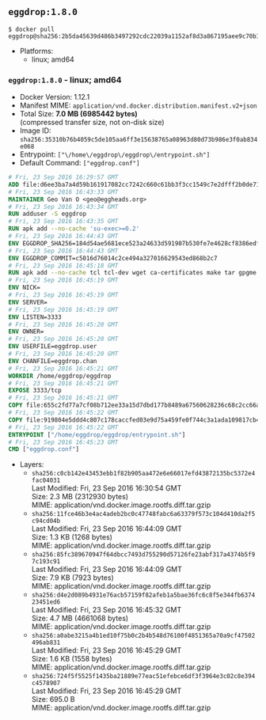 ## `eggdrop:1.8.0`

```console
$ docker pull eggdrop@sha256:2b5da45639d486b3497292cdc22039a1152af8d3a867195aee9c70b1f7eafdd8
```

-	Platforms:
	-	linux; amd64

### `eggdrop:1.8.0` - linux; amd64

-	Docker Version: 1.12.1
-	Manifest MIME: `application/vnd.docker.distribution.manifest.v2+json`
-	Total Size: **7.0 MB (6985442 bytes)**  
	(compressed transfer size, not on-disk size)
-	Image ID: `sha256:35310b76b4059c5de105aa6ff3e15638765a08963d80d73b986e3f0ab834e068`
-	Entrypoint: `["\/home\/eggdrop\/eggdrop\/entrypoint.sh"]`
-	Default Command: `["eggdrop.conf"]`

```dockerfile
# Fri, 23 Sep 2016 16:29:57 GMT
ADD file:d6ee3ba7a4d59b161917082cc7242c660c61bb3f3cc1549c7e2dfff2b0de7104 in / 
# Fri, 23 Sep 2016 16:43:33 GMT
MAINTAINER Geo Van O <geo@eggheads.org>
# Fri, 23 Sep 2016 16:43:34 GMT
RUN adduser -S eggdrop
# Fri, 23 Sep 2016 16:43:35 GMT
RUN apk add --no-cache 'su-exec>=0.2'
# Fri, 23 Sep 2016 16:44:43 GMT
ENV EGGDROP_SHA256=184d54ae5681ece523a24633d591907b530fe7e4628cf8386edf205a8eabf3cd
# Fri, 23 Sep 2016 16:44:43 GMT
ENV EGGDROP_COMMIT=c5016d76014c2ce494a327016629543ed868b2c7
# Fri, 23 Sep 2016 16:45:18 GMT
RUN apk add --no-cache tcl tcl-dev wget ca-certificates make tar gpgme bash build-base   && wget https://github.com/eggheads/eggdrop/archive/$EGGDROP_COMMIT.tar.gz -O develop.tar.gz  && echo "$EGGDROP_SHA256  develop.tar.gz" | sha256sum -c -   && tar -zxvf develop.tar.gz   && rm develop.tar.gz     && ( cd eggdrop-$EGGDROP_COMMIT     && ./configure --with-tclinc=/usr/include/tcl8.6/tcl.h --with-tcllib=/usr/lib/x86_64-linux-gnu/libtcl8.6.so     && make config     && make     && make install DEST=/home/eggdrop/eggdrop )   && rm -rf eggdrop-$EGGDROP_COMMIT   && mkdir /home/eggdrop/eggdrop/data   && chown -R eggdrop /home/eggdrop/eggdrop   && apk del tcl-dev wget ca-certificates make tar gpgme build-base
# Fri, 23 Sep 2016 16:45:19 GMT
ENV NICK=
# Fri, 23 Sep 2016 16:45:19 GMT
ENV SERVER=
# Fri, 23 Sep 2016 16:45:19 GMT
ENV LISTEN=3333
# Fri, 23 Sep 2016 16:45:20 GMT
ENV OWNER=
# Fri, 23 Sep 2016 16:45:20 GMT
ENV USERFILE=eggdrop.user
# Fri, 23 Sep 2016 16:45:20 GMT
ENV CHANFILE=eggdrop.chan
# Fri, 23 Sep 2016 16:45:21 GMT
WORKDIR /home/eggdrop/eggdrop
# Fri, 23 Sep 2016 16:45:21 GMT
EXPOSE 3333/tcp
# Fri, 23 Sep 2016 16:45:21 GMT
COPY file:655c2fd77a7cf08b712ee33a15d7dbd177b8489a67560628236c68c2cc66aa58 in /home/eggdrop/eggdrop 
# Fri, 23 Sep 2016 16:45:22 GMT
COPY file:919804e5ddd4c807c178caccfed03e9d75a459fe0f744c3a1ada109817cb44ec in /home/eggdrop/eggdrop/scripts/ 
# Fri, 23 Sep 2016 16:45:22 GMT
ENTRYPOINT ["/home/eggdrop/eggdrop/entrypoint.sh"]
# Fri, 23 Sep 2016 16:45:23 GMT
CMD ["eggdrop.conf"]
```

-	Layers:
	-	`sha256:c0cb142e43453ebb1f82b905aa472e6e66017efd43872135bc5372e4fac04031`  
		Last Modified: Fri, 23 Sep 2016 16:30:54 GMT  
		Size: 2.3 MB (2312930 bytes)  
		MIME: application/vnd.docker.image.rootfs.diff.tar.gzip
	-	`sha256:11fce46b3e4ac4adeb2bc0c47748fabc6a63379f573c104d410da2f5c94cd04b`  
		Last Modified: Fri, 23 Sep 2016 16:44:09 GMT  
		Size: 1.3 KB (1268 bytes)  
		MIME: application/vnd.docker.image.rootfs.diff.tar.gzip
	-	`sha256:85fc389670947f64dbcc7493d755290d57126fe23abf317a4374b5f97c193c91`  
		Last Modified: Fri, 23 Sep 2016 16:44:09 GMT  
		Size: 7.9 KB (7923 bytes)  
		MIME: application/vnd.docker.image.rootfs.diff.tar.gzip
	-	`sha256:d4e2d089b4931e76acb57159f82afeb1a5bae36fc6c8f5e344fb637423451ed6`  
		Last Modified: Fri, 23 Sep 2016 16:45:32 GMT  
		Size: 4.7 MB (4661068 bytes)  
		MIME: application/vnd.docker.image.rootfs.diff.tar.gzip
	-	`sha256:a0abe3215a4b1ed10f75b0c2b4b548d76100f4851365a70a9cf47502496ab831`  
		Last Modified: Fri, 23 Sep 2016 16:45:29 GMT  
		Size: 1.6 KB (1558 bytes)  
		MIME: application/vnd.docker.image.rootfs.diff.tar.gzip
	-	`sha256:724f5f5525f1435ba21889e77eac51efebce6df3f3964e3c02c8e394c4578907`  
		Last Modified: Fri, 23 Sep 2016 16:45:29 GMT  
		Size: 695.0 B  
		MIME: application/vnd.docker.image.rootfs.diff.tar.gzip
